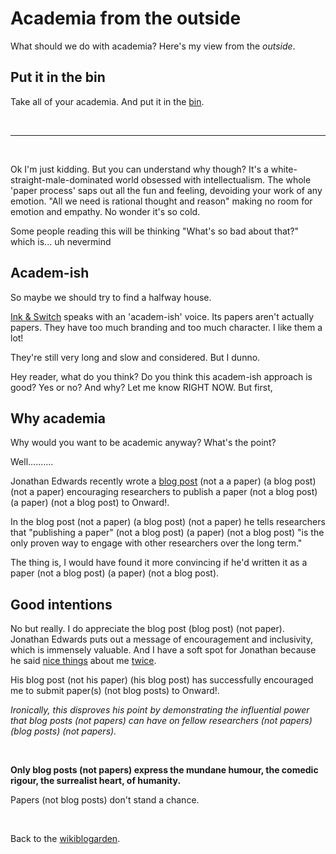 # Academia from the outside

What should we do with academia? Here's my view from the *outside*.

## Put it in the bin

Take all of your academia. And put it in the [bin](/wikiblogarden/academia/).

<br>

<hr>

<br>

Ok I'm just kidding. But you can understand why though? It's a white-straight-male-dominated world obsessed with intellectualism. The whole 'paper process' saps out all the fun and feeling, devoiding your work of any emotion. "All we need is rational thought and reason" making no room for emotion and empathy. No wonder it's so cold.

Some people reading this will be thinking "What's so bad about that?" which is... uh nevermind

## Academ-ish

So maybe we should try to find a halfway house.

[Ink & Switch](https://inkandswitch.com) speaks with an 'academ-ish' voice. Its papers aren't actually papers. They have too much branding and too much character. I like them a lot!

They're still very long and slow and considered. But I dunno.

Hey reader, what do you think? Do you think this academ-ish approach is good? Yes or no? And why? Let me know RIGHT NOW. But first,

## Why academia

Why would you want to be academic anyway? What's the point? 

Well..........

Jonathan Edwards recently wrote a [blog post](https://alarmingdevelopment.org/?p=1708) (not a a paper) (a blog post) (not a paper) encouraging researchers to publish a paper (not a blog post) (a paper) (not a blog post) to Onward!.

In the blog post (not a paper) (a blog post) (not a paper) he tells researchers that "publishing a paper" (not a blog post) (a paper) (not a blog post) "is the only proven way to engage with other researchers over the long term."

The thing is, I would have found it more convincing if he'd written it as a paper (not a blog post) (a paper) (not a blog post).

## Good intentions

No but really. I do appreciate the blog post (blog post) (not paper). Jonathan Edwards puts out a message of encouragement and inclusivity, which is immensely valuable. And I have a soft spot for Jonathan because he said [nice things](https://x.com/jonathoda/status/1719165351039270978?s=20) about me [twice](https://x.com/jonathoda/status/1762195359789392068?s=20).

His blog post (not his paper) (his blog post) has successfully encouraged me to submit paper(s) (not blog posts) to Onward!.

*Ironically, this disproves his point by demonstrating the influential power that blog posts (not papers) can have on fellow researchers (not papers) (blog posts) (not papers).*

<br>

**Only blog posts (not papers) express the mundane humour, the comedic rigour, the surrealist heart, of humanity.**

Papers (not blog posts) don't stand a chance.

<br>

Back to the [wikiblogarden](/wikiblogarden).
